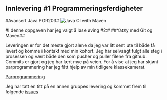 ## **Innlevering #1 Programmeringsferdigheter**
#Avansert Java PGR203#
![Java CI with Maven](https://github.com/espenbakken/yatzy/workflows/Java%20CI%20with%20Maven/badge.svg)

#I denne oppgaven har jeg valgt å løse øving #2:#
##Yatzy med Git og Maven##

Leveringen er for det meste gjort alene da jeg var litt sent ute til både få levert og komme i kontakt med min kohort.
Jeg har selvsagt fulgt alle steg i prosessen og vært både den som pusher og puller filene fra github. Commits er gjort
og jeg har lært mye på veien. For å vise at jeg har skjønt parprogrammering har jeg fått hjelp av min tidligere 
klassekamerat. 

<a href="">Parprogrammering</a>

Jeg har tatt en titt på en annen gruppes levering og kommet frem til følgende <a href="">issues</a>


